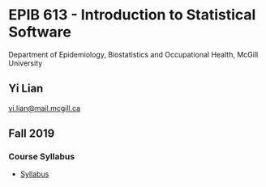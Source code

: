 # EPIB 613 - Introduction to Statistical Software
Department of Epidemiology, Biostatistics and Occupational Health, McGill University
## Yi Lian
yi.lian@mail.mcgill.ca

## Fall 2019
### Course Syllabus
- [Syllabus](EPIB613_Syllabus_2019.pdf)
